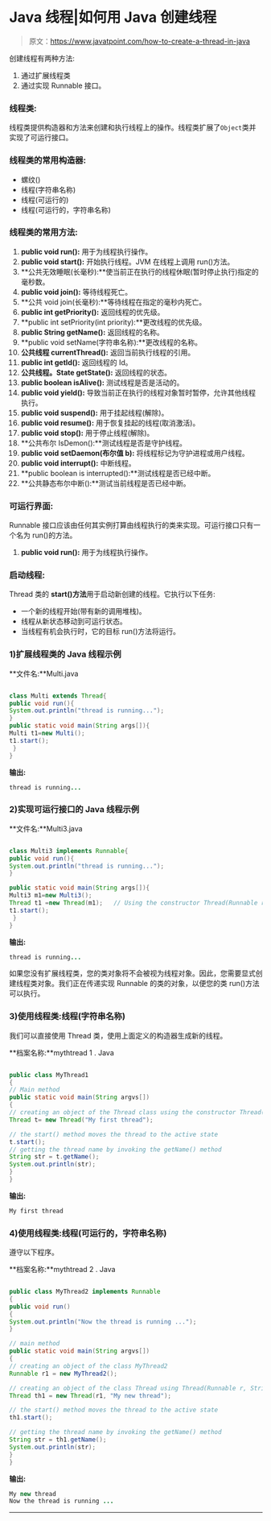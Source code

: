 # Java 线程|如何用 Java 创建线程

> 原文：<https://www.javatpoint.com/how-to-create-a-thread-in-java>

创建线程有两种方法:

1.  通过扩展线程类
2.  通过实现 Runnable 接口。

### 线程类:

线程类提供构造器和方法来创建和执行线程上的操作。线程类扩展了`Object`类并实现了可运行接口。

### 线程类的常用构造器:

*   螺纹()
*   线程(字符串名称)
*   线程(可运行的)
*   线程(可运行的，字符串名称)

### 线程类的常用方法:

1.  **public void run():** 用于为线程执行操作。
2.  **public void start():** 开始执行线程。JVM 在线程上调用 run()方法。
3.  **公共无效睡眠(长毫秒):**使当前正在执行的线程休眠(暂时停止执行)指定的毫秒数。
4.  **public void join():** 等待线程死亡。
5.  **公共 void join(长毫秒):**等待线程在指定的毫秒内死亡。
6.  **public int getPriority():** 返回线程的优先级。
7.  **public int setPriority(int priority):**更改线程的优先级。
8.  **public String getName():** 返回线程的名称。
9.  **public void setName(字符串名称):**更改线程的名称。
10.  **公共线程 currentThread():** 返回当前执行线程的引用。
11.  **public int getId():** 返回线程的 Id。
12.  **公共线程。State getState():** 返回线程的状态。
13.  **public boolean isAlive():** 测试线程是否是活动的。
14.  **public void yield():** 导致当前正在执行的线程对象暂时暂停，允许其他线程执行。
15.  **public void suspend():** 用于挂起线程(解除)。
16.  **public void resume():** 用于恢复挂起的线程(取消激活)。
17.  **public void stop():** 用于停止线程(解除)。
18.  **公共布尔 IsDemon():**测试线程是否是守护线程。
19.  **public void setDaemon(布尔值 b):** 将线程标记为守护进程或用户线程。
20.  **public void interrupt():** 中断线程。
21.  **public boolean is interrupted():**测试线程是否已经中断。
22.  **公共静态布尔中断():**测试当前线程是否已经中断。

### 可运行界面:

Runnable 接口应该由任何其实例打算由线程执行的类来实现。可运行接口只有一个名为 run()的方法。

1.  **public void run():** 用于为线程执行操作。

### 启动线程:

Thread 类的 **start()方法**用于启动新创建的线程。它执行以下任务:

*   一个新的线程开始(带有新的调用堆栈)。
*   线程从新状态移动到可运行状态。
*   当线程有机会执行时，它的目标 run()方法将运行。

### 1)扩展线程类的 Java 线程示例

**文件名:**Multi.java

```java

class Multi extends Thread{
public void run(){
System.out.println("thread is running...");
}
public static void main(String args[]){
Multi t1=new Multi();
t1.start();
 }
}

```

**输出:**

```java
thread is running...

```

### 2)实现可运行接口的 Java 线程示例

**文件名:**Multi3.java

```java

class Multi3 implements Runnable{
public void run(){
System.out.println("thread is running...");
}

public static void main(String args[]){
Multi3 m1=new Multi3();
Thread t1 =new Thread(m1);   // Using the constructor Thread(Runnable r)
t1.start();
 }
}

```

**输出:**

```java
thread is running...

```

如果您没有扩展线程类，您的类对象将不会被视为线程对象。因此，您需要显式创建线程类对象。我们正在传递实现 Runnable 的类的对象，以便您的类 run()方法可以执行。

### 3)使用线程类:线程(字符串名称)

我们可以直接使用 Thread 类，使用上面定义的构造器生成新的线程。

**档案名称:**mythtread 1 . Java

```java

public class MyThread1
{
// Main method
public static void main(String argvs[])
{
// creating an object of the Thread class using the constructor Thread(String name) 
Thread t= new Thread("My first thread");

// the start() method moves the thread to the active state
t.start();
// getting the thread name by invoking the getName() method
String str = t.getName();
System.out.println(str);
}
}

```

**输出:**

```java
My first thread

```

### 4)使用线程类:线程(可运行的，字符串名称)

遵守以下程序。

**档案名称:**mythtread 2 . Java

```java

public class MyThread2 implements Runnable
{  
public void run()
{  
System.out.println("Now the thread is running ...");  
}  

// main method
public static void main(String argvs[])
{ 
// creating an object of the class MyThread2
Runnable r1 = new MyThread2(); 

// creating an object of the class Thread using Thread(Runnable r, String name)
Thread th1 = new Thread(r1, "My new thread");  

// the start() method moves the thread to the active state
th1.start(); 

// getting the thread name by invoking the getName() method
String str = th1.getName();
System.out.println(str);
}  
}  

```

**输出:**

```java
My new thread
Now the thread is running ...

```

* * *